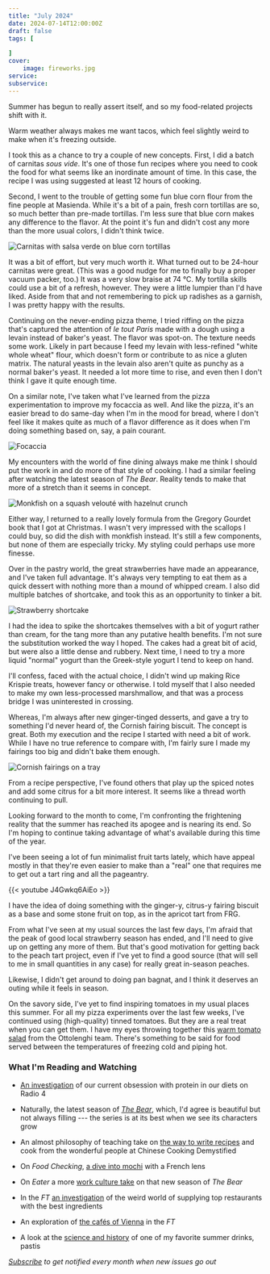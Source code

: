 ```yaml
---
title: "July 2024"
date: 2024-07-14T12:00:00Z
draft: false
tags: [
    
]
cover:
    image: fireworks.jpg
service: 
subservice: 
---
```


Summer has begun to really assert itself, and so my food-related projects shift with it.

Warm weather always makes me want tacos, which feel slightly weird to make when it's freezing outside.

I took this as a chance to try a couple of new concepts. First, I did a batch of carnitas _sous vide_. It's one of those fun recipes where you need to cook the food for what seems like an inordinate amount of time. In this case, the recipe I was using suggested at least 12 hours of cooking.

Second, I went to the trouble of getting some fun blue corn flour from the fine people at Masienda. While it's a bit of a pain, fresh corn tortillas are so, so much better than pre-made tortillas. I'm less sure that blue corn makes any difference to the flavor. At the point it's fun and didn't cost any more than the more usual colors, I didn't think twice.

![Carnitas with salsa verde on blue corn tortillas](tacos.jpg)

It was a bit of effort, but very much worth it. What turned out to be 24-hour carnitas were great. (This was a good nudge for me to finally buy a proper vacuum packer, too.) It was a very slow braise at 74 °C. My tortilla skills could use a bit of a refresh, however. They were a little lumpier than I'd have liked. Aside from that and not remembering to pick up radishes as a garnish, I was pretty happy with the results.

Continuing on the never-ending pizza theme, I tried riffing on the pizza that's captured the attention of _le tout Paris_ made with a dough using a levain instead of baker's yeast. The flavor was spot-on. The texture needs some work. Likely in part because I feed my levain with less-refined "white whole wheat" flour, which doesn't form or contribute to as nice a gluten matrix. The natural yeasts in the levain also aren't quite as punchy as a normal baker's yeast. It needed a lot more time to rise, and even then I don't think I gave it quite enough time.

On a similar note, I've taken what I've learned from the pizza experimentation to improve my focaccia as well. And like the pizza, it's an easier bread to do same-day when I'm in the mood for bread, where I don't feel like it makes quite as much of a flavor difference as it does when I'm doing something based on, say, a pain courant.

![Focaccia](focaccia.jpg)

My encounters with the world of fine dining always make me think I should put the work in and do more of that style of cooking. I had a similar feeling after watching the latest season of _The Bear_. Reality tends to make that more of a stretch than it seems in concept.

![Monkfish on a squash velouté with hazelnut crunch](fish.jpg)

Either way, I returned to a really lovely formula from the Gregory Gourdet book that I got at Christmas. I wasn't very impressed with the scallops I could buy, so did the dish with monkfish instead. It's still a few components, but none of them are especially tricky. My styling could perhaps use more finesse.

Over in the pastry world, the great strawberries have made an appearance, and I've taken full advantage. It's always very tempting to eat them as a quick dessert with nothing more than a mound of whipped cream. I also did multiple batches of shortcake, and took this as an opportunity to tinker a bit.

![Strawberry shortcake](shortcake.jpg)

I had the idea to spike the shortcakes themselves with a bit of yogurt rather than cream, for the tang more than any putative health benefits. I'm not sure the substitution worked the way I hoped. The cakes had a great bit of acid, but were also a little dense and rubbery. Next time, I need to try a more liquid "normal" yogurt than the Greek-style yogurt I tend to keep on hand.

I'll confess, faced with the actual choice, I didn't wind up making Rice Krispie treats, however fancy or otherwise. I told myself that I also needed to make my own less-processed marshmallow, and that was a process bridge I was uninterested in crossing.

Whereas, I'm always after new ginger-tinged desserts, and gave a try to something I'd never heard of, the Cornish fairing biscuit. The concept is great. Both my execution and the recipe I started with need a bit of work. While I have no true reference to compare with, I'm fairly sure I made my fairings too big and didn't bake them enough.

![Cornish fairings on a tray](fairings.jpg)

From a recipe perspective, I've found others that play up the spiced notes and add some citrus for a bit more interest. It seems like a thread worth continuing to pull.

Looking forward to the month to come, I'm confronting the frightening reality that the summer has reached its apogee and is nearing its end. So I'm hoping to continue taking advantage of what's available during this time of the year.

I've been seeing a lot of fun minimalist fruit tarts lately, which have appeal mostly in that they're even easier to make than a "real" one that requires me to get out a tart ring and all the pageantry.

{{< youtube J4Gwkq6AiEo >}}

I have the idea of doing something with the ginger-y, citrus-y fairing biscuit as a base and some stone fruit on top, as in the apricot tart from FRG.

From what I've seen at my usual sources the last few days, I'm afraid that the peak of good local strawberry season has ended, and I'll need to give up on getting any more of them. But that's good motivation for getting back to the peach tart project, even if I've yet to find a good source (that will sell to me in small quantities in any case) for really great in-season peaches.

Likewise, I didn't get around to doing pan bagnat, and I think it deserves an outing while it feels in season.

On the savory side, I've yet to find inspiring tomatoes in my usual places this summer. For all my pizza experiments over the last few weeks, I've continued using (high-quality) tinned tomatoes. But they are a real treat when you can get them. I have my eyes throwing together this [warm tomato salad](https://www.theguardian.com/food/article/2024/jul/11/warm-tomato-salad-recipe-crab-on-toast-yotam-ottolenghi-summer-recipes) from the Ottolenghi team. There's something to be said for food served between the temperatures of freezing cold and piping hot.

### What I'm Reading and Watching

* [An investigation](https://www.bbc.co.uk/sounds/play/m001xzrx) of our current obsession with protein in our diets on Radio 4

* Naturally, the latest season of [_The Bear_](https://www.themoviedb.org/tv/136315-the-bear), which, I'd agree is beautiful but not always filling --- the series is at its best when we see its characters grow

* An almost philosophy of teaching take on [the way to write recipes](https://www.youtube.com/watch?v=BR1VRJDu-gc) and cook from the wonderful people at Chinese Cooking Demystified

* On _Food Checking_, [a dive into mochi](https://www.youtube.com/watch?v=vrjoYZJvX9U) with a French lens

* On _Eater_ a more [work culture take](https://www.eater.com/2024/7/2/24190121/the-bear-season-3-hulu-toxic-restaurant-culture-labor) on that new season of _The Bear_

* In the _FT_ [an investigation](https://www.ft.com/content/e2c7bfe0-23fa-406a-aa73-b651856a33c6) of the weird world of supplying top restaurants with the best ingredients

* An exploration of [the cafés of Vienna](https://www.ft.com/content/215528c2-1b34-4ce0-81fe-24a3dcc7b4dc) in the _FT_

* A look at the [science and history](https://www.youtube.com/watch?v=8BzNFAlEsD4) of one of my favorite summer drinks, pastis

_[Subscribe](/subscribe) to get notified every month when new issues go out_

